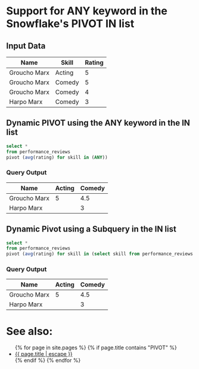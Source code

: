 # Support for ANY keyword in the Snowflake's PIVOT IN list

## Input Data

| Name         | Skill  | Rating |
|--------------|--------|--------|
| Groucho Marx | Acting | 5      |
| Groucho Marx | Comedy | 5      |
| Groucho Marx | Comedy | 4      |
| Harpo Marx   | Comedy | 3      |

## Dynamic PIVOT using the ANY keyword in the IN list
```sql
select *
from performance_reviews
pivot (avg(rating) for skill in (ANY))
```

### Query Output

| Name         | Acting | Comedy |
|--------------|--------|--------|
| Groucho Marx | 5      | 4.5    |
| Harpo Marx   |        | 3      |


## Dynamic Pivot using a Subquery in the IN list

```sql
select *
from performance_reviews
pivot (avg(rating) for skill in (select skill from performance_reviews where rating > 4));
```

### Query Output

| Name         | Acting | Comedy |
|--------------|--------|--------|
| Groucho Marx | 5      | 4.5    |
| Harpo Marx   |        | 3      |



# See also:
<ul id="recent-articles">
{% for page in site.pages %}
    {% if page.title contains "PIVOT" %}
    <li>
    <a href="{{ page.url | relative_url }}">{{ page.title | escape }}</a>
    </li>
    {% endif %}
{% endfor %}
</ul>
